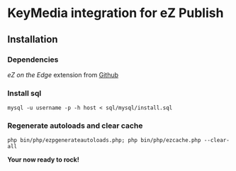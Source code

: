 # KeyMedia integration for eZ Publish

## Installation

### Dependencies
_eZ on the Edge_ extension from [Github](https://github.com/KeyteqLabs/ezote)

### Install sql

	mysql -u username -p -h host < sql/mysql/install.sql

### Regenerate autoloads and clear cache

	php bin/php/ezpgenerateautoloads.php; php bin/php/ezcache.php --clear-all
	
__Your now ready to rock!__
